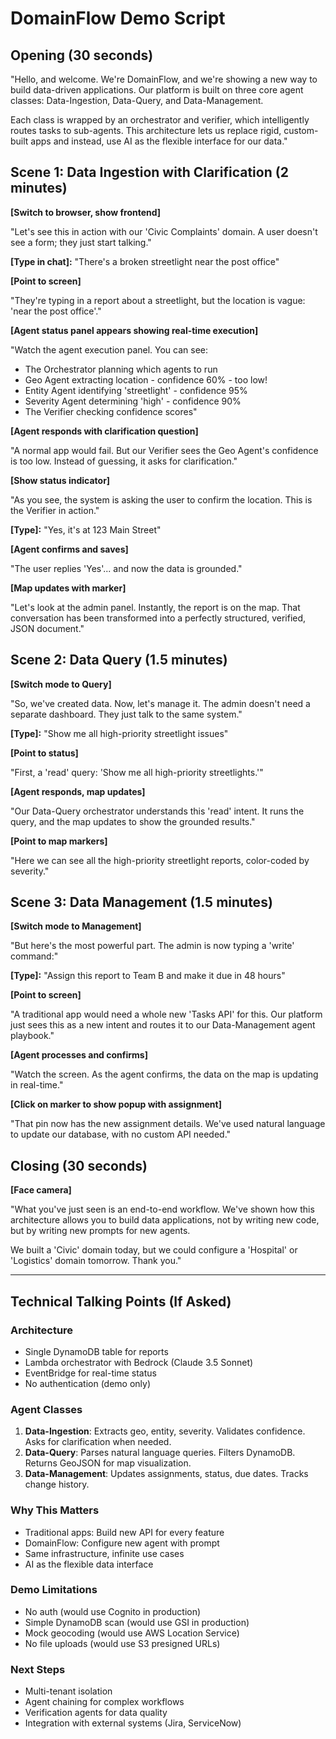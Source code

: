 # DomainFlow Demo Script

## Opening (30 seconds)

"Hello, and welcome. We're DomainFlow, and we're showing a new way to build data-driven applications. Our platform is built on three core agent classes: Data-Ingestion, Data-Query, and Data-Management.

Each class is wrapped by an orchestrator and verifier, which intelligently routes tasks to sub-agents. This architecture lets us replace rigid, custom-built apps and instead, use AI as the flexible interface for our data."

## Scene 1: Data Ingestion with Clarification (2 minutes)

**[Switch to browser, show frontend]**

"Let's see this in action with our 'Civic Complaints' domain. A user doesn't see a form; they just start talking."

**[Type in chat]:** "There's a broken streetlight near the post office"

**[Point to screen]**

"They're typing in a report about a streetlight, but the location is vague: 'near the post office'."

**[Agent status panel appears showing real-time execution]**

"Watch the agent execution panel. You can see:
- The Orchestrator planning which agents to run
- Geo Agent extracting location - confidence 60% - too low!
- Entity Agent identifying 'streetlight' - confidence 95%
- Severity Agent determining 'high' - confidence 90%
- The Verifier checking confidence scores"

**[Agent responds with clarification question]**

"A normal app would fail. But our Verifier sees the Geo Agent's confidence is too low. Instead of guessing, it asks for clarification."

**[Show status indicator]**

"As you see, the system is asking the user to confirm the location. This is the Verifier in action."

**[Type]:** "Yes, it's at 123 Main Street"

**[Agent confirms and saves]**

"The user replies 'Yes'... and now the data is grounded."

**[Map updates with marker]**

"Let's look at the admin panel. Instantly, the report is on the map. That conversation has been transformed into a perfectly structured, verified, JSON document."

## Scene 2: Data Query (1.5 minutes)

**[Switch mode to Query]**

"So, we've created data. Now, let's manage it. The admin doesn't need a separate dashboard. They just talk to the same system."

**[Type]:** "Show me all high-priority streetlight issues"

**[Point to status]**

"First, a 'read' query: 'Show me all high-priority streetlights.'"

**[Agent responds, map updates]**

"Our Data-Query orchestrator understands this 'read' intent. It runs the query, and the map updates to show the grounded results."

**[Point to map markers]**

"Here we can see all the high-priority streetlight reports, color-coded by severity."

## Scene 3: Data Management (1.5 minutes)

**[Switch mode to Management]**

"But here's the most powerful part. The admin is now typing a 'write' command:"

**[Type]:** "Assign this report to Team B and make it due in 48 hours"

**[Point to screen]**

"A traditional app would need a whole new 'Tasks API' for this. Our platform just sees this as a new intent and routes it to our Data-Management agent playbook."

**[Agent processes and confirms]**

"Watch the screen. As the agent confirms, the data on the map is updating in real-time."

**[Click on marker to show popup with assignment]**

"That pin now has the new assignment details. We've used natural language to update our database, with no custom API needed."

## Closing (30 seconds)

**[Face camera]**

"What you've just seen is an end-to-end workflow. We've shown how this architecture allows you to build data applications, not by writing new code, but by writing new prompts for new agents.

We built a 'Civic' domain today, but we could configure a 'Hospital' or 'Logistics' domain tomorrow. Thank you."

---

## Technical Talking Points (If Asked)

### Architecture
- Single DynamoDB table for reports
- Lambda orchestrator with Bedrock (Claude 3.5 Sonnet)
- EventBridge for real-time status
- No authentication (demo only)

### Agent Classes
1. **Data-Ingestion**: Extracts geo, entity, severity. Validates confidence. Asks for clarification when needed.
2. **Data-Query**: Parses natural language queries. Filters DynamoDB. Returns GeoJSON for map visualization.
3. **Data-Management**: Updates assignments, status, due dates. Tracks change history.

### Why This Matters
- Traditional apps: Build new API for every feature
- DomainFlow: Configure new agent with prompt
- Same infrastructure, infinite use cases
- AI as the flexible data interface

### Demo Limitations
- No auth (would use Cognito in production)
- Simple DynamoDB scan (would use GSI in production)
- Mock geocoding (would use AWS Location Service)
- No file uploads (would use S3 presigned URLs)

### Next Steps
- Multi-tenant isolation
- Agent chaining for complex workflows
- Verification agents for data quality
- Integration with external systems (Jira, ServiceNow)

